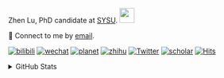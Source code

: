 <p>Zhen Lu, PhD candidate at <a href="https://phs.sysu.edu.cn/">SYSU</a>. <img src="https://media.giphy.com/media/WUlplcMpOCEmTGBtBW/giphy.gif" width="30">
</em></p>

💬 Connect to me by [email](mailto:luzh29@mail2.sysu.edu.cn).

[![bilibili](https://img.shields.io/badge/陆震同学-B站-yellow)](https://space.bilibili.com/32159908) [![wechat](https://img.shields.io/badge/陆震生物统计-微信公众号-important)](https://leslie-lu.github.io/uploads/qrcode.jpg) [![planet](https://img.shields.io/badge/陆震-知识星球-blueviolet)](https://wx.zsxq.com/dweb2) [![zhihu](https://img.shields.io/badge/陆震同学-知乎-blue)](https://www.zhihu.com/people/edison-70-18) [![Twitter](https://img.shields.io/badge/ZhenLu_Biost-Twitter-ff69b4)](https://twitter.com/ZhenLu_Biost) [![scholar](https://img.shields.io/badge/ZhenLu-Scholar-00ffff)](https://scholar.google.com/citations?user=LKLQ1g8AAAAJ) [![Hits](https://hits.seeyoufarm.com/api/count/incr/badge.svg?url=https%3A%2F%2Fgithub.com%2FLeslie-Lu%2FLeslie-Lu&count_bg=%2379C83D&title_bg=%23555555&icon=&icon_color=%23E7E7E7&title=hits&edge_flat=false)](https://hits.seeyoufarm.com)

<details>
 
<summary>GitHub Stats</summary>


<!--START_SECTION:waka-->
**🐱 My GitHub Data** 

> 📦 ? Used in GitHub's Storage 
 > 
> 🏆 128 Contributions in the Year 2025
 > 
> 🚫 Not Opted to Hire
 > 
> 📜 20 Public Repositories 
 > 
> 🔑 0 Private Repositories 
 > 
**I'm an Early 🐤** 

```text
🌞 Morning                29 commits          █░░░░░░░░░░░░░░░░░░░░░░░░   02.24 % 
🌆 Daytime                717 commits         ██████████████░░░░░░░░░░░   55.50 % 
🌃 Evening                514 commits         ██████████░░░░░░░░░░░░░░░   39.78 % 
🌙 Night                  32 commits          █░░░░░░░░░░░░░░░░░░░░░░░░   02.48 % 
```
📅 **I'm Most Productive on Wednesday** 

```text
Monday                   234 commits         █████░░░░░░░░░░░░░░░░░░░░   18.11 % 
Tuesday                  202 commits         ████░░░░░░░░░░░░░░░░░░░░░   15.63 % 
Wednesday                256 commits         █████░░░░░░░░░░░░░░░░░░░░   19.81 % 
Thursday                 191 commits         ████░░░░░░░░░░░░░░░░░░░░░   14.78 % 
Friday                   197 commits         ████░░░░░░░░░░░░░░░░░░░░░   15.25 % 
Saturday                 113 commits         ██░░░░░░░░░░░░░░░░░░░░░░░   08.75 % 
Sunday                   99 commits          ██░░░░░░░░░░░░░░░░░░░░░░░   07.66 % 
```


**I Mostly Code in R** 

```text
R                        8 repos             ██████████░░░░░░░░░░░░░░░   40.00 % 
HTML                     4 repos             █████░░░░░░░░░░░░░░░░░░░░   20.00 % 
SAS                      4 repos             █████░░░░░░░░░░░░░░░░░░░░   20.00 % 
Jupyter Notebook         2 repos             ██░░░░░░░░░░░░░░░░░░░░░░░   10.00 % 
TeX                      1 repo              █░░░░░░░░░░░░░░░░░░░░░░░░   05.00 % 
```




 Last Updated on 01/03/2025 18:44:01 UTC
<!--END_SECTION:waka-->

-----

**NOTE: Top languages does not indicate my skill level or anything like that. It is just a metric of which languages have been hosted by me on GitHub based on the usage across repositories.**

</details>
